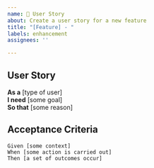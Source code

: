 ```yaml
---
name: 📝 User Story
about: Create a user story for a new feature
title: "[Feature] - "
labels: enhancement
assignees: ''

---
```


## User Story
**As a** [type of user]  
**I need** [some goal]  
**So that** [some reason]

## Acceptance Criteria
```gherkin
Given [some context]  
When [some action is carried out]  
Then [a set of outcomes occur]  
